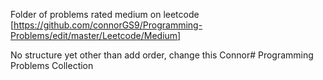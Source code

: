 Folder of problems rated medium on leetcode [https://github.com/connorGS9/Programming-Problems/edit/master/Leetcode/Medium]

No structure yet other than add order, change this Connor# Programming Problems Collection
